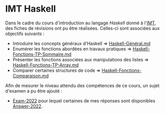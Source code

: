 # IMT Haskell

Dans le cadre du cours d'introduction au langage _Haskell_ donné à l'[IMT](https://www.imt-atlantique.fr/fr/formation/ingenieur-par-apprentissage/ingenierie-logicielle), des fiches de révisions ont pu être réalisées. Celles-ci sont associées aux objectifs suivants :

- Introduire les concepts généraux d'Haskell => [Haskell-Général.md](./revision_sheet/Haskell-Général.md)
- Enumérer les fonctions abordées en travaux pratiques => [Haskell-Fonctions-TP-Sommaire.md](./revision_sheet/Haskell-Fonctions-TP-Sommaire.md)
- Présenter les fonctions associées aux manipulations des listes => [Haskell-Fonctions-TP-Array.md](./revision_sheet/Haskell-Fonctions-TP-Array.md)
- Comparer certaines structures de code => [Haskell-Fonctions-Comparaison.md](./revision_sheet/Haskell-Fonctions-Comparaison.md)

Afin de mesurer le niveau attendu des compétences de ce cours, un sujet d'examen a pu être ajouté :

- [Exam-2022](./exam/questions.hs) pour lequel certaines de mes réponses sont disponibles [Answer-2022](./exam/answer.hs).
